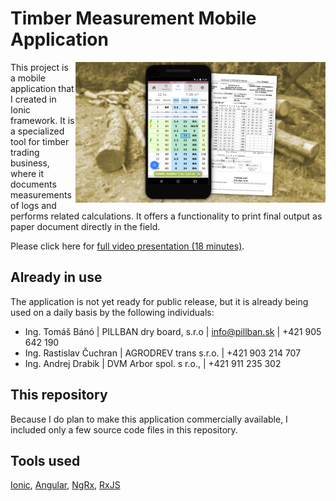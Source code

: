 # Timber Measurement Mobile Application
<img align="right" src="/.doc/thumbnail2.png" width="400"></img>
This project is a mobile application that I created in Ionic framework. It is a specialized tool for timber trading business, where it documents measurements of logs and performs related calculations. It offers a functionality to print final output as paper document directly in the field.

Please click here for [full video presentation (18 minutes)](https://youtu.be/gbvlrAXLbRM).

## Already in use
The application is not yet ready for public release, but it is already being used on a daily basis by the following individuals: <br>
* Ing. Tomáš Bánó | PILLBAN dry board, s.r.o | info@pillban.sk | +421 905 642 190 <br>
* Ing. Rastislav Čuchran | AGRODREV trans s.r.o. | +421 903 214 707 <br>
* Ing. Andrej Drabik | DVM Arbor spol. s r.o., | +421 911 235 302 <br>

## This repository
Because I do plan to make this application commercially available, I included only a few source code files in this repository.

## Tools used
[Ionic](https://ionicframework.com/), [Angular](https://angular.io/), [NgRx](https://ngrx.io/), [RxJS](https://rxjs.dev/)
